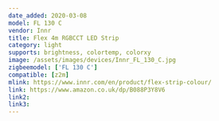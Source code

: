 ```yaml
---
date_added: 2020-03-08
model: FL 130 C
vendor: Innr
title: Flex 4m RGBCCT LED Strip
category: light
supports: brightness, colortemp, colorxy
image: /assets/images/devices/Innr_FL_130_C.jpg
zigbeemodel: ['FL 130 C']
compatible: [z2m]
mlink: https://www.innr.com/en/product/flex-strip-colour/
link: https://www.amazon.co.uk/dp/B088P3Y8V6
link2: 
link3: 
---
```

